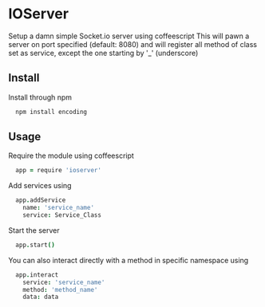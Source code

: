 # IOServer
Setup a damn simple Socket.io server using coffeescript
This will pawn a server on port specified (default: 8080) and will register all method of class set as service, except the one starting by '_' (underscore)

## Install

Install through npm
  ```bash
    npm install encoding
  ```
  
## Usage

Require the module using coffeescript
  ```coffeescript
    app = require 'ioserver'
  ```

Add services using
  ```coffeescript
    app.addService
      name: 'service_name'
      service: Service_Class
  ```

Start the server
  ```coffeescript
    app.start()
  ```
  
You can also interact directly with a method in specific namespace using
  ```coffeescript
    app.interact
      service: 'service_name'
      method: 'method_name'
      data: data
  ```

